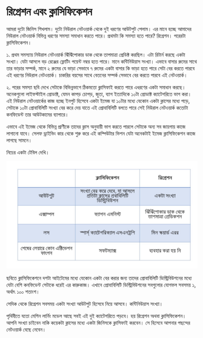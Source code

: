 # রিগ্রেশন এবং ক্লাসিফিকেশন

আমরা দুটো জিনিস শিখলাম। দুটো নিউরাল নেটওয়ার্ক থেকে দুই ধরণের আউটপুট পেলাম। এর মানে হচ্ছে আমাদের নিউরাল নেটওয়ার্ক বিভিন্ন ধরণের সমস্যা সমাধান করতে পারে। প্রথমটা কি সমস্যা হতে পারে?  রিগ্রেশন। পরেরটা  ক্লাসিফিকেশন। 

১. প্রথম সমস্যায় নিউরাল নেটওয়ার্ক ঝিঁঝিঁপোকার ডাক থেকে তাপমাত্রা প্রেডিক্ট করছিল। এটা রিটার্ন করছে একটা সংখ্যা। যেটা আসলে বড় রেঞ্জের ফ্লোটিং পয়েন্ট নম্বর হতে পারে। মানে কন্টিনিউয়াস সংখ্যা। এভাবে বাসার রুমের সাথে তার ভাড়ার সম্পর্ক, মানে ২ রুমের যে ভাড়া সেভাবে ৭ রুমের একটা বাসার কি ভাড়া হতে পারে সেটা বের করতে পারবে এই ধরণের নিউরাল নেটওয়ার্ক। চাকরির বয়সের সাথে বেতনের সম্পর্ক সেভাবে বের করতে পারবে এই নেটওয়ার্ক। 

২. পরের সমস্যা ছবি দেখে সেটাকে বিভিন্নভাগে ঠিকমতো ক্লাসিফাই করতে পারে এধরণের একটা সমাধান করছে। অনেকগুলো লাইফস্টাইল প্রোডাক্ট, যেমন কাপড় চোপড়, জুতা, ব্যাগ ইত্যাদিকে ১০টা প্রোডাক্ট ক্যাটেগরিতে ভাগ করা। এই নিউরাল নেটওয়ার্কের কাজ হচ্ছে ইনপুট হিসেবে একটা ইমেজ যা ১০টার মধ্যে যেকোন একটা ক্লাসের মধ্যে পড়ে, সেটাকে ১০টা প্রোবাবিলিটি সংখ্যা বের করে দেয় যাতে এই প্রোবাবিলিটি বলতে পারে সেই নিউরাল নেটওয়ার্ক কতোটা কনফিডেন্ট তার আউটকামের ব্যাপারে। 

এভাবে এই ইমেজ থেকে বিভিন্ন প্রাণীকে তাদের ক্লাস অনুযায়ী ভাগ করতে পারলে সেটাকে অন্য সব জায়গায় কাজে লাগানো যাবে। সেলফ ড্রাইভিং কার  থেকে শুরু করে এই কম্পিউটার ভিশন যেটা অনেকটাই ইমেজ ক্লাসিফিকেশন কাজে লাগছে সামনে। 

নিচের একটা টেবিল দেখি।

![&#x99A;&#x9BF;&#x9A4;&#x9CD;&#x9B0;: &#x99F;&#x9C7;&#x9AC;&#x9BF;&#x9B2;&#x9C7; &#x9A6;&#x9C1;&#x99F;&#x9CB; &#x9AE;&#x9A1;&#x9C7;&#x9B2;&#x9C7;&#x9B0; &#x9A7;&#x9BE;&#x9B0;&#x9A3;&#x9BE;](../.gitbook/assets/table_comp.jpg)

ছবিতে ক্লাসিফিকেশনে দশটা  আইটেমের মধ্যে যেকোন একটা বের করার জন্য তাদের প্রোবাবিলিটি ডিস্ট্রিবিউশনের মধ্যে যেটা বেশি কনফিডেন্ট সেটাকে ধরেই এর কারুকাজ। এখানে প্রোবাবিলিটি ডিস্ট্রিবিউশনের সবগুলোর যোগফল সবসময় ১, অর্থাৎ ১০০ শতাংশ। 

সেদিক থেকে রিগ্রেশন সবসময় একটা সংখ্যা আউটপুট হিসেবে নিয়ে আসবে। কন্টিনিউয়াস সংখ্যা। 

পৃথিবীতে যতো মেশিন লার্নিং মডেল আছে সবই এই দুই ক্যাটেগরিতে পড়বে। হয় রিগ্রেশন অথবা ক্লাসিফিকেশন। আপনি সংখ্যা চাইবেন নাকি কয়েকটা ক্লাসের মধ্যে একটা জিনিসকে ক্লাসিফাই করবেন। সে হিসেবে আপনার পছন্দের নেটওয়ার্ক বেছে নেবেন। 

 

